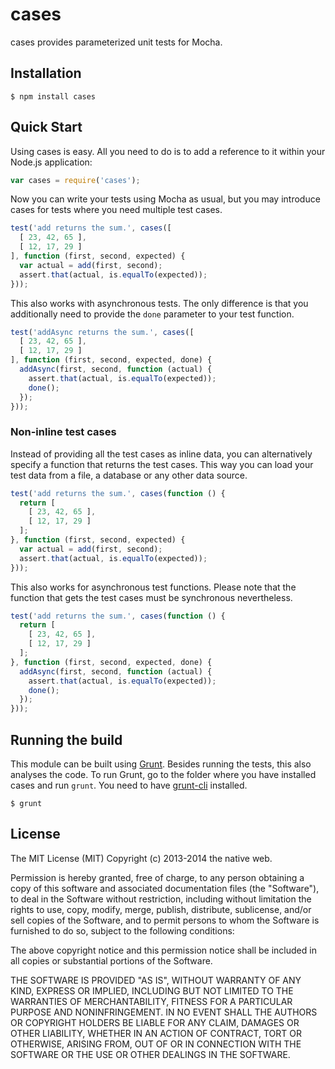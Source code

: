 # cases

cases provides parameterized unit tests for Mocha.

## Installation

    $ npm install cases

## Quick Start

Using cases is easy. All you need to do is to add a reference to it within your Node.js application:

```javascript
var cases = require('cases');
```

Now you can write your tests using Mocha as usual, but you may introduce cases for tests where you need multiple test cases.

```javascript
test('add returns the sum.', cases([
  [ 23, 42, 65 ],
  [ 12, 17, 29 ]
], function (first, second, expected) {
  var actual = add(first, second);
  assert.that(actual, is.equalTo(expected));
}));
```

This also works with asynchronous tests. The only difference is that you additionally need to provide the `done` parameter to your test function.

```javascript
test('addAsync returns the sum.', cases([
  [ 23, 42, 65 ],
  [ 12, 17, 29 ]
], function (first, second, expected, done) {
  addAsync(first, second, function (actual) {
    assert.that(actual, is.equalTo(expected));
    done();
  });
}));
```

### Non-inline test cases

Instead of providing all the test cases as inline data, you can alternatively specify a function that returns the test cases. This way you can load your test data from a file, a database or any other data source.

```javascript
test('add returns the sum.', cases(function () {
  return [
    [ 23, 42, 65 ],
    [ 12, 17, 29 ]
  ];
}, function (first, second, expected) {
  var actual = add(first, second);
  assert.that(actual, is.equalTo(expected));
}));
```

This also works for asynchronous test functions. Please note that the function that gets the test cases must be synchronous nevertheless.

```javascript
test('add returns the sum.', cases(function () {
  return [
    [ 23, 42, 65 ],
    [ 12, 17, 29 ]
  ];
}, function (first, second, expected, done) {
  addAsync(first, second, function (actual) {
    assert.that(actual, is.equalTo(expected));
    done();
  });
}));
```

## Running the build

This module can be built using [Grunt](http://gruntjs.com/). Besides running the tests, this also analyses the code. To run Grunt, go to the folder where you have installed cases and run `grunt`. You need to have [grunt-cli](https://github.com/gruntjs/grunt-cli) installed.

    $ grunt

## License

The MIT License (MIT)
Copyright (c) 2013-2014 the native web.

Permission is hereby granted, free of charge, to any person obtaining a copy of this software and associated documentation files (the "Software"), to deal in the Software without restriction, including without limitation the rights to use, copy, modify, merge, publish, distribute, sublicense, and/or sell copies of the Software, and to permit persons to whom the Software is furnished to do so, subject to the following conditions:

The above copyright notice and this permission notice shall be included in all copies or substantial portions of the Software.

THE SOFTWARE IS PROVIDED "AS IS", WITHOUT WARRANTY OF ANY KIND, EXPRESS OR IMPLIED, INCLUDING BUT NOT LIMITED TO THE WARRANTIES OF MERCHANTABILITY, FITNESS FOR A PARTICULAR PURPOSE AND NONINFRINGEMENT. IN NO EVENT SHALL THE AUTHORS OR COPYRIGHT HOLDERS BE LIABLE FOR ANY CLAIM, DAMAGES OR OTHER LIABILITY, WHETHER IN AN ACTION OF CONTRACT, TORT OR OTHERWISE, ARISING FROM, OUT OF OR IN CONNECTION WITH THE SOFTWARE OR THE USE OR OTHER DEALINGS IN THE SOFTWARE.
